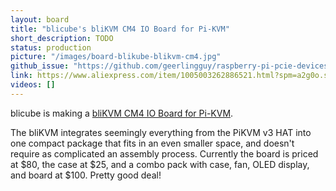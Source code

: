 ```yaml
---
layout: board
title: "blicube's bliKVM CM4 IO Board for Pi-KVM"
short_description: TODO
status: production
picture: "/images/board-blikube-blikvm-cm4.jpg"
github_issue: "https://github.com/geerlingguy/raspberry-pi-pcie-devices/issues/345"
link: https://www.aliexpress.com/item/1005003262886521.html?spm=a2g0o.store_pc_allProduct.8148356.5.39cd62bejpZaWF
videos: []
---
```

blicube is making a [bliKVM CM4 IO Board for Pi-KVM](https://www.aliexpress.com/item/1005003262886521.html?spm=a2g0o.store_pc_allProduct.8148356.5.39cd62bejpZaWF).

The bliKVM integrates seemingly everything from the PiKVM v3 HAT into one compact package that fits in an even smaller space, and doesn't require as complicated an assembly process. Currently the board is priced at $80, the case at $25, and a combo pack with case, fan, OLED display, and board at $100. Pretty good deal! 
